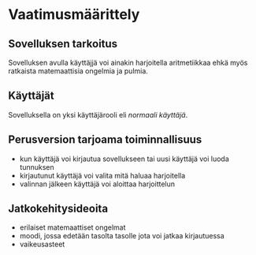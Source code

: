 # Vaatimusmäärittely

## Sovelluksen tarkoitus

Sovelluksen avulla käyttäjjä voi ainakin harjoitella aritmetiikkaa ehkä myös ratkaista matemaattisia ongelmia ja pulmia.

## Käyttäjät

Sovelluksella on yksi käyttäjärooli eli _normaali käyttäjä_.

## Perusversion tarjoama toiminnallisuus

- kun käyttäjä voi kirjautua sovellukseen tai uusi käyttäjä voi luoda tunnuksen
- kirjautunut käyttäjä voi valita mitä haluaa harjoitella
- valinnan jälkeen käyttäjä voi aloittaa harjoittelun

## Jatkokehitysideoita

- erilaiset matemaattiset ongelmat
- moodi, jossa edetään tasolta tasolle jota voi jatkaa kirjautuessa
- vaikeusasteet
